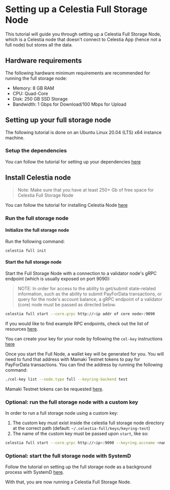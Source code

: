 # Setting up a Celestia Full Storage Node

This tutorial will guide you through setting up a Celestia Full Storage
Node, which is a Celestia node that doesn't connect to Celestia App
(hence not a full node) but stores all the data.

## Hardware requirements

The following hardware minimum requirements are recommended for running
the full storage node:

* Memory: 8 GB RAM
* CPU: Quad-Core
* Disk: 250 GB SSD Storage
* Bandwidth: 1 Gbps for Download/100 Mbps for Upload

## Setting up your full storage node

The following tutorial is done on an Ubuntu Linux 20.04 (LTS) x64 instance machine.

### Setup the dependencies

You can follow the tutorial for setting up your dependencies [here](../developers/environment.md)

## Install Celestia node

> Note: Make sure that you have at least 250+ Gb of free space for
  Celestia Full Storage Node

You can follow the tutorial for installing Celestia Node [here](../developers/celestia-node.md)

### Run the full storage node

#### Initialize the full storage node

Run the following command:

```sh
celestia full init
```

#### Start the full storage node

Start the Full Storage Node with a connection to a validator node's gRPC endpoint
(which is usually exposed on port 9090):

> NOTE: In order for access to the ability to get/submit state-related
  information, such as the ability to submit PayForData transactions,
  or query for the node's account balance, a gRPC endpoint of a validator
  (core) node must be passed as directed below.

```sh
celestia full start --core.grpc http://<ip addr of core node>:9090
```

If you would like to find example RPC endpoints, check out the list of
resources [here](./mamaki-testnet.md#rpc-endpoints).

You can create your key for your node by following the `cel-key` instructions [here](./keys.md)

Once you start the Full Node, a wallet key will be generated for you.
You will need to fund that address with Mamaki Testnet tokens to pay for
PayForData transactions.
You can find the address by running the following command:

```sh
./cel-key list --node.type full --keyring-backend test
```

Mamaki Testnet tokens can be requested [here](./mamaki-testnet.md#mamaki-testnet-faucet).

### Optional: run the full storage node with a custom key

In order to run a full storage node using a custom key:

1. The custom key must exist inside the celestia full storage node directory
   at the correct path (default: `~/.celestia-full/keys/keyring-test`)
2. The name of the custom key must be passed upon `start`, like so:

```sh
celestia full start --core.grpc http://<ip>:9090 --keyring.accname <name_of_custom_key>
```

### Optional: start the full storage node with SystemD

Follow the tutorial on setting up the full storage node as a background
process with SystemD [here](./systemd.md#celestia-full-storage-node).

With that, you are now running a Celestia Full Storage Node.
